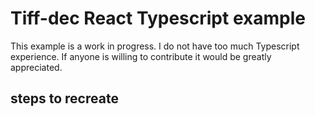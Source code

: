 # Tiff-dec React Typescript example

This example is a work in progress. I do not have too much Typescript experience. If anyone is willing to contribute it would be greatly appreciated.
## steps to recreate


